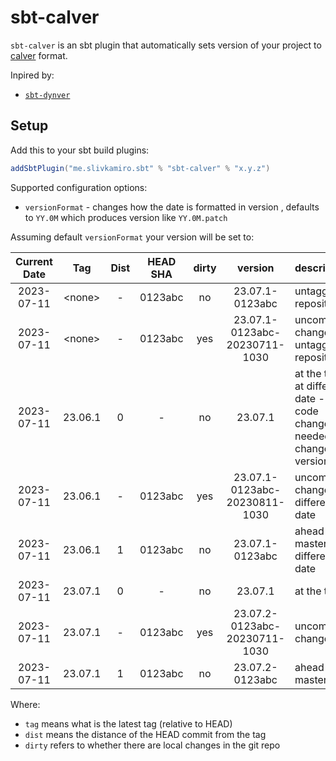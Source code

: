 # sbt-calver

`sbt-calver` is an sbt plugin that automatically sets version of your project to [calver](https://calver.org/) format.

Inpired by:

* [`sbt-dynver`](https://github.com/sbt/sbt-dynver/tree/main)

## Setup

Add this to your sbt build plugins:

```sbt
addSbtPlugin("me.slivkamiro.sbt" % "sbt-calver" % "x.y.z")
```

Supported configuration options:

* `versionFormat` - changes how the date is formatted in version , defaults to `YY.0M` which produces version like `YY.0M.patch`

Assuming default `versionFormat` your version will be set to:

| Current Date | Tag          | Dist  | HEAD SHA | dirty | version | description |
|    :---:     |  :---:       | :---: |   :---:  | :---: |  :---:  | :--- |
| 2023-07-11   | &lt;none&gt; | -     | 0123abc  | no    | 23.07.1-0123abc | untagged repository |
| 2023-07-11   | &lt;none&gt; | -     | 0123abc  | yes    | 23.07.1-0123abc-20230711-1030 | uncomitted changes on untagged repository |
| 2023-07-11   | 23.06.1      | 0     | -        | no    | 23.07.1 | at the tag at different date - no code changes needed to change version |
| 2023-07-11   | 23.06.1      | -     | 0123abc  | yes    | 23.07.1-0123abc-20230811-1030 | uncomitted changes at different date |
| 2023-07-11   | 23.06.1      | 1     | 0123abc  | no    | 23.07.1-0123abc | ahead of master at different date |
| 2023-07-11   | 23.07.1      | 0     | -        | no    | 23.07.1 | at the tag |
| 2023-07-11   | 23.07.1      | -     | 0123abc  | yes    | 23.07.2-0123abc-20230711-1030 | uncomitted changes |
| 2023-07-11   | 23.07.1      | 1     | 0123abc  | no    | 23.07.2-0123abc | ahead of master |

Where:

* `tag` means what is the latest tag (relative to HEAD)
* `dist` means the distance of the HEAD commit from the tag
* `dirty` refers to whether there are local changes in the git repo
